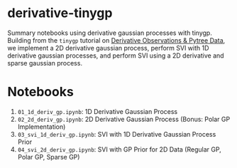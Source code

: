 # derivative-tinygp
Summary notebooks using derivative gaussian processes with tinygp. Building from the `tinygp` tutorial on [Derivative Observations & Pytree Data][1], we implement a 2D derivative gaussian process, perform SVI with 1D derivative gaussian processes, and perform SVI using a 2D derivative and sparse gaussian process. 

# Notebooks
1. `01_1d_deriv_gp.ipynb`: 1D Derivative Gaussian Process
2. `02_2d_deriv_gp.ipynb`: 2D Derivative Gaussian Process (Bonus: Polar GP Implementation)
3. `03_svi_1d_deriv_gp.ipynb`: SVI with 1D Derivative Gaussian Process Prior
4. `04_svi_2d_deriv_gp.ipynb`: SVI with GP Prior for 2D Data (Regular GP, Polar GP, Sparse GP)

<!-- ### References  -->
[1]: <https://tinygp.readthedocs.io/en/latest/tutorials/derivative.html> "Derivative Observations & Pytree Data"